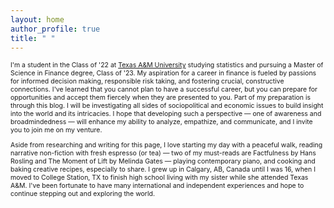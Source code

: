 ```yaml
---
layout: home
author_profile: true
title: " "
---
```


<html>
<head>
<style>
.myDiv {
  font-size: .75em;
}
</style>
</head>
<body>
<div class="myDiv">

  <p>I'm a student in the Class of '22 at <a href="https://tamu.edu">Texas A&M University</a> studying statistics and pursuing a Master of Science in Finance degree, Class of '23. My aspiration for a career in finance is fueled by passions for informed decision making, responsible risk taking, and fostering crucial, constructive connections. I've learned that you cannot plan to have a successful career, but you can prepare for opportunities and accept them fiercely when they are presented to you. Part of my preparation is through this blog. I will be investigating all sides of sociopolitical and economic issues to build insight into the world and its intricacies. I hope that developing such a perspective &mdash; one of awareness and broadmindedness &mdash; will enhance my ability to analyze, empathize, and communicate, and I invite you to join me on my venture.</p>
  <p>Aside from researching and writing for this page, I love starting my day with a peaceful walk, reading narrative non-fiction with fresh espresso (or tea) &mdash; two of my must-reads are Factfulness by Hans Rosling and The Moment of Lift by Melinda Gates &mdash; playing contemporary piano, and cooking and baking creative recipes, especially to share. I grew up in Calgary, AB, Canada until I was 16, when I moved to College Station, TX to finish high school living with my sister while she attended Texas A&M. I've been fortunate to have many international and independent experiences and hope to continue stepping out and exploring the world.</p>

</div>
</body>
</html>

<pre>

</pre>